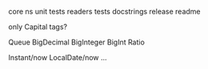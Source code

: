 
core ns
unit tests
readers tests
docstrings
release
readme

only Capital tags?

Queue
BigDecimal
BigInteger
BigInt
Ratio

Instant/now
LocalDate/now
...
